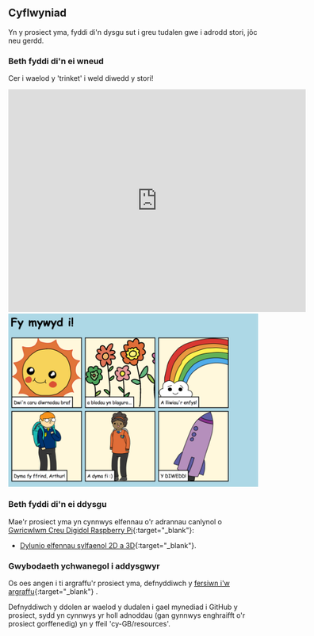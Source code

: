 ## Cyflwyniad

Yn y prosiect yma, fyddi di'n dysgu sut i greu tudalen gwe i adrodd stori, jôc neu gerdd.

### Beth fyddi di'n ei wneud

Cer i waelod y 'trinket' i weld diwedd y stori!

<div class="trinket">
  <iframe src="https://trinket.io/embed/html/d1aee959ab?outputOnly=true&start=result" width="600" height="450" frameborder="0" marginwidth="0" marginheight="0" allowfullscreen>
  </iframe>
  <img src="images/story-final.png">
</div>


### Beth fyddi di'n ei ddysgu

Mae'r prosiect yma yn cynnwys elfennau o'r adrannau canlynol o [Gwricwlwm Creu Digidol Raspberry Pi](http://rpf.io/curriculum){:target="_blank"}:

+ [Dylunio elfennau sylfaenol 2D a 3D](https://www.raspberrypi.org/curriculum/design/creator){:target="_blank"}.

### Gwybodaeth ychwanegol i addysgwyr 

Os oes angen i ti argraffu'r prosiect yma, defnyddiwch y [fersiwn i'w argraffu](https://projects.raspberrypi.org/cy-GB/projects/tell-a-story/print){:target="_blank"} .

Defnyddiwch y ddolen ar waelod y dudalen i gael mynediad i GitHub y prosiect, sydd yn cynnwys yr holl adnoddau (gan gynnwys enghraifft o'r prosiect gorffenedig) yn y ffeil 'cy-GB/resources'.

